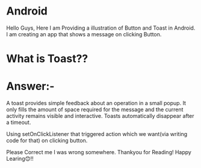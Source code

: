 # Android
Hello Guys, Here I am Providing a illustration of Button and Toast in Android. 
I am creating an app that shows a message on clicking Button.
# What is Toast??
# Answer:-
A toast provides simple feedback about an operation in a small popup. 
It only fills the amount of space required for the message and the current activity remains visible and interactive. 
Toasts automatically disappear after a timeout.

Using setOnClickListener that triggered action which we want(via writing code for that) on clicking button.

Please Correct me I was wrong somewhere.
Thankyou for Reading!
Happy Learing😊!!
